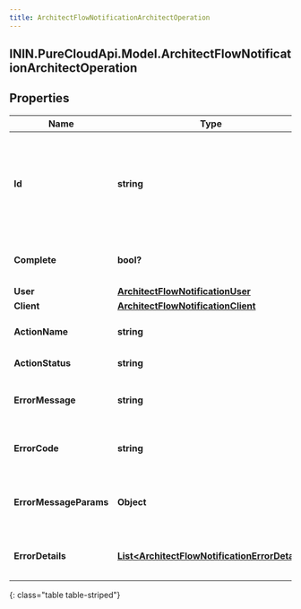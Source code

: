 ```yaml
---
title: ArchitectFlowNotificationArchitectOperation
---
```

## ININ.PureCloudApi.Model.ArchitectFlowNotificationArchitectOperation

## Properties

|Name | Type | Description | Notes|
|------------ | ------------- | ------------- | -------------|
| **Id** | **string** | A unique identifier for this operation, as generated by the initiating client | [optional] |
| **Complete** | **bool?** | Indicates if the operation is complete | [optional] |
| **User** | [**ArchitectFlowNotificationUser**](ArchitectFlowNotificationUser.html) |  | [optional] |
| **Client** | [**ArchitectFlowNotificationClient**](ArchitectFlowNotificationClient.html) |  | [optional] |
| **ActionName** | **string** | The action being performed | [optional] |
| **ActionStatus** | **string** | The action status | [optional] |
| **ErrorMessage** | **string** | The error message, if the action failed | [optional] |
| **ErrorCode** | **string** | The error code, if the action failed | [optional] |
| **ErrorMessageParams** | **Object** | The error message params, if the action failed | [optional] |
| **ErrorDetails** | [**List&lt;ArchitectFlowNotificationErrorDetail&gt;**](ArchitectFlowNotificationErrorDetail.html) | The error details, if the action failed | [optional] |
{: class="table table-striped"}


